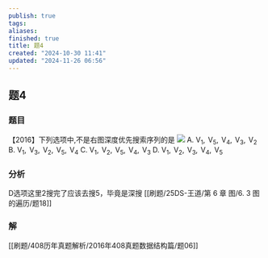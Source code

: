 ```yaml
---
publish: true
tags: 
aliases: 
finished: true
title: 题4
created: "2024-10-30 11:41"
updated: "2024-11-26 06:56"
---
```

## 题4
### 题目
【2016】下列选项中,不是右图深度优先搜索序列的是 
![](https://img.hwenyi.live/202410301908850.webp)
A. ${\mathrm{V}}_{1},{\mathrm{\;V}}_{5},{\mathrm{\;V}}_{4},{\mathrm{\;V}}_{3},{\mathrm{\;V}}_{2}$ 
B. ${\mathrm{V}}_{1},{\mathrm{\;V}}_{3},{\mathrm{\;V}}_{2},{\mathrm{\;V}}_{5},{\mathrm{\;V}}_{4}$
C. ${\mathrm{V}}_{1},{\mathrm{\;V}}_{2},{\mathrm{\;V}}_{5},{\mathrm{\;V}}_{4},{\mathrm{\;V}}_{3}$ 
D. ${\mathrm{V}}_{1},{\mathrm{\;V}}_{2},{\mathrm{\;V}}_{3},{\mathrm{\;V}}_{4},{\mathrm{\;V}}_{5}$
### 分析
D选项这里2搜完了应该去搜5，毕竟是深搜
[[刷题/25DS-王道/第 6 章 图/6. 3 图的遍历/题18]]
### 解
[[刷题/408历年真题解析/2016年408真题数据结构篇/题06]]